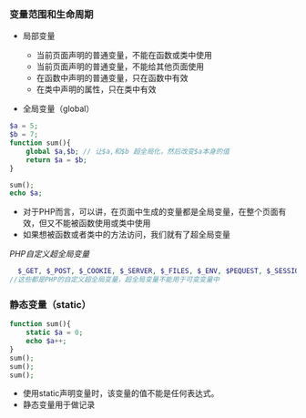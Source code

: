 ### 变量范围和生命周期
* 局部变量

  - 当前页面声明的普通变量，不能在函数或类中使用
  - 当前页面声明的普通变量，不能给其他页面使用
  - 在函数中声明的普通变量，只在函数中有效
  - 在类中声明的属性，只在类中有效

* 全局变量（global）

```PHP
$a = 5;
$b = 7;
function sum(){
    global $a,$b; // 让$a,和$b 超全局化，然后改变$a本身的值
    return $a = $b;
}

sum();
echo $a;
```
  - 对于PHP而言，可以讲，在页面中生成的变量都是全局变量，在整个页面有效，但又不能被函数使用或类中使用
  - 如果想被函数或者类中的方法访问，我们就有了超全局变量

  *PHP自定义超全局变量*
```PHP
  $_GET, $_POST, $_COOKIE, $_SERVER, $_FILES, $_ENV, $PEQUEST, $_SESSION
//这些都是PHP的自定义超全局变量，超全局变量不能用于可变变量中  
```

### 静态变量（static）
```PHP
function sum(){
    static $a = 0;
    echo $a++;
}
sum();
sum();
sum();
```
* 使用static声明变量时，该变量的值不能是任何表达式。
* 静态变量用于做记录

